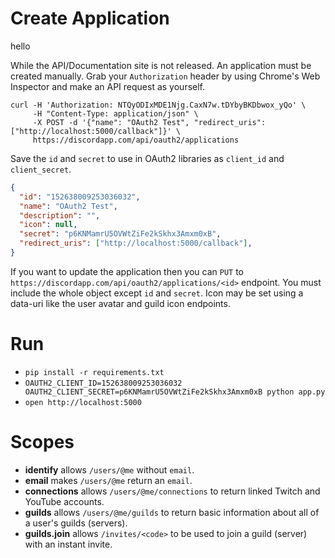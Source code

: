 # Create Application

hello

While the API/Documentation site is not released. An application must be created manually. Grab your `Authorization` header by using Chrome's Web Inspector and make an API request as yourself.

```
curl -H 'Authorization: NTQyODIxMDE1Njg.CaxN7w.tDYbyBKDbwox_yQo' \
     -H "Content-Type: application/json" \
     -X POST -d '{"name": "OAuth2 Test", "redirect_uris": ["http://localhost:5000/callback"]}' \
     https://discordapp.com/api/oauth2/applications
```

Save the `id` and `secret` to use in OAuth2 libraries as `client_id` and `client_secret`.

```json
{
  "id": "152638009253036032",
  "name": "OAuth2 Test",
  "description": "",
  "icon": null,
  "secret": "p6KNMamrU5OVWtZiFe2kSkhx3Amxm0xB",
  "redirect_uris": ["http://localhost:5000/callback"],
}
```

If you want to update the application then you can `PUT` to `https://discordapp.com/api/oauth2/applications/<id>` endpoint. You must include the whole object except `id` and `secret`. Icon may be set using a data-uri like the user avatar and guild icon endpoints.

# Run

- `pip install -r requirements.txt`
- `OAUTH2_CLIENT_ID=152638009253036032 OAUTH2_CLIENT_SECRET=p6KNMamrU5OVWtZiFe2kSkhx3Amxm0xB python app.py`
- `open http://localhost:5000`

# Scopes

- **identify** allows `/users/@me` without `email`.
- **email** makes `/users/@me` return an `email`.
- **connections** allows `/users/@me/connections` to return linked Twitch and YouTube accounts.
- **guilds** allows `/users/@me/guilds` to return basic information about all of a user's guilds (servers).
- **guilds.join** allows `/invites/<code>` to be used to join a guild (server) with an instant invite.
